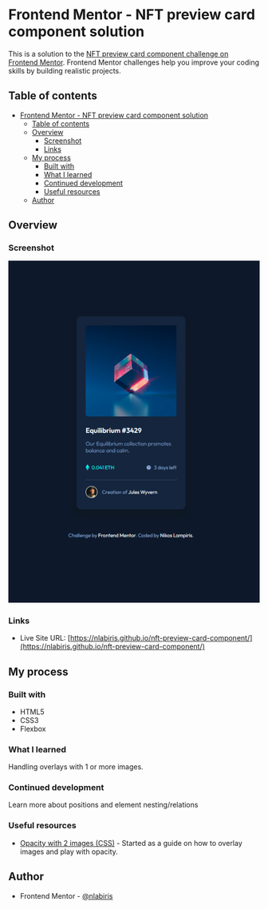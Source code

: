 # Frontend Mentor - NFT preview card component solution

This is a solution to the [NFT preview card component challenge on Frontend Mentor](https://www.frontendmentor.io/challenges/nft-preview-card-component-SbdUL_w0U). Frontend Mentor challenges help you improve your coding skills by building realistic projects. 

## Table of contents

- [Frontend Mentor - NFT preview card component solution](#frontend-mentor---nft-preview-card-component-solution)
  - [Table of contents](#table-of-contents)
  - [Overview](#overview)
    - [Screenshot](#screenshot)
    - [Links](#links)
  - [My process](#my-process)
    - [Built with](#built-with)
    - [What I learned](#what-i-learned)
    - [Continued development](#continued-development)
    - [Useful resources](#useful-resources)
  - [Author](#author)

## Overview

### Screenshot

![](./screenshot.png)

### Links

- Live Site URL: [https://nlabiris.github.io/nft-preview-card-component/](https://nlabiris.github.io/nft-preview-card-component/)

## My process

### Built with

- HTML5
- CSS3
- Flexbox

### What I learned

Handling overlays with 1 or more images.

### Continued development

Learn more about positions and element nesting/relations

### Useful resources

- [Opacity with 2 images (CSS)](https://www.w3docs.com/snippets/css/how-to-overlay-images-with-css.html) - Started as a guide on how to overlay images and play with opacity.

## Author

- Frontend Mentor - [@nlabiris](https://www.frontendmentor.io/profile/nlabiris)